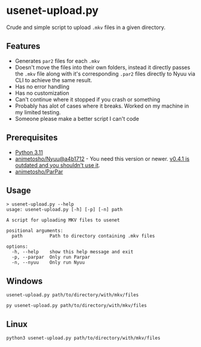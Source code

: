 # usenet-upload.py

Crude and simple script to upload `.mkv` files in a given directory.

## Features
- Generates `par2` files for each `.mkv`
- Doesn't move the files into their own folders, instead it directly passes the `.mkv` file along with it's corresponding `.par2` files directly to Nyuu via CLI to achieve the same result.
- Has no error handling
- Has no customization
- Can't continue where it stopped if you crash or something
- Probably has alot of cases where it breaks. Worked on my machine in my limited testing.
- Someone please make a better script I can't code

## Prerequisites
- [Python 3.11](https://www.python.org/downloads/)
- [animetosho/Nyuu@a4b1712](https://github.com/animetosho/Nyuu/commit/a4b1712d77faeacaae114c966c238773acc534fb) - You need this version or newer. [v0.4.1 is outdated and you shouldn't use it](https://github.com/animetosho/Nyuu/releases/tag/v0.4.1).
- [animetosho/ParPar](https://github.com/animetosho/ParPar)

## Usage

```
> usenet-upload.py --help
usage: usenet-upload.py [-h] [-p] [-n] path

A script for uploading MKV files to usenet

positional arguments:
  path          Path to directory containing .mkv files

options:
  -h, --help    show this help message and exit
  -p, --parpar  Only run Parpar
  -n, --nyuu    Only run Nyuu
```

## Windows
```
usenet-upload.py path/to/directory/with/mkv/files
```
```
py usenet-upload.py path/to/directory/with/mkv/files
```

## Linux
```
python3 usenet-upload.py path/to/directory/with/mkv/files
```
